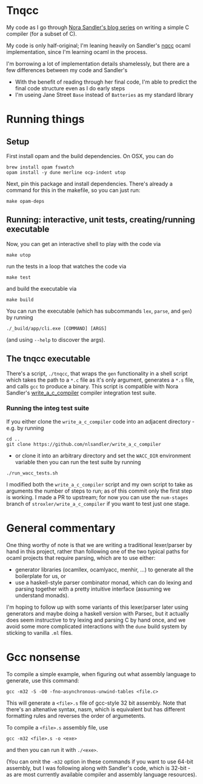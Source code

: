 # Tnqcc

My code as I go through
[Nora Sandler's blog series](https://norasandler.com/)
on writing a simple C compiler (for a subset of C).

My code is only half-original; I'm leaning heavily on
Sandler's [nqcc](https://github.com/nlsandler/nqcc)
ocaml implementation, since I'm learning ocaml in the
process.

I'm borrowing a lot of implementation details shamelessly,
but there are a few differences between my code and
Sandler's
 - With the benefit of reading through her final code,
   I'm able to predict the final code structure even
   as I do early steps
 - I'm useing Jane Street `Base` instead of `Batteries`
   as my standard library

# Running things

## Setup

First install opam and the build dependencies. On OSX, you
can do
```
brew install opam fswatch
opam install -y dune merline ocp-indent utop
```

Next, pin this package and install dependencies. There's
already a command for this in the makefile, so you can just run:
```
make opam-deps
```

## Running: interactive, unit tests, creating/running executable

Now, you can get an interactive shell to play with the code via
```
make utop
```
run the tests in a loop that watches the code via
```
make test
```
and build the executable via
```
make build
```

You can run the executable (which has subcommands `lex`, `parse`, and `gen`)
by running
```
./_build/app/cli.exe [COMMAND] [ARGS]
```
(and using `--help` to discover the args).

## The tnqcc executable

There's a script, `./tnqcc`, that wraps the `gen` functionality in a shell
script which takes the path to a `*.c` file as it's only argument, generates
a `*.s` file, and calls `gcc` to produce a binary. This script is compatible
with Nora Sandler's
[write_a_c_compiler](https://github.com/nlsandler/write_a_c_compiler)
compiler integration test suite.

### Running the integ test suite

If you either clone the `write_a_c_compiler` code into an adjacent directory -
e.g. by running
```
cd ..
git clone https://github.com/nlsandler/write_a_c_compiler
```
- or clone it into an arbitrary directory and set the `WACC_DIR` environment
variable then you can run the test suite by running
```
./run_wacc_tests.sh
```

I modified both the `write_a_c_compiler` script and my own script to take
as arguments the number of steps to run; as of this commit only the first
step is working. I made a PR to upstream; for now you can use the `num-stages`
branch of `stroxler/write_a_c_compiler` if you want to test just one stage.


# General commentary

One thing worthy of note is that we are writing a
traditional lexer/parser by hand in this project,
rather than following one of the two typical paths
for ocaml projects that require parsing, which are to
use either:
  - generator libraries (ocamllex, ocamlyacc, menhir, ...)
    to generate all the boilerplate for us, or
  - use a haskell-style parser combinator monad, which
    can do lexing and parsing together with a pretty
    intuitive interface (assuming we understand monads).

I'm hoping to follow up with some variants of this
lexer/parser later using generators and maybe doing
a haskell version with Parsec, but it actually does
seem instructive to try lexing and parsing C by hand
once, and we avoid some more complicated interactions
with the `dune` build system by sticking to vanilla
`.ml` files.

# Gcc nonsense

To compile a simple example, when figuring out what
assembly language to generate, use this command:
```
gcc -m32 -S -O0 -fno-asynchronous-unwind-tables <file.c>
```
This will generate a `<file>.s` file of gcc-style 32 bit
assembly. Note that there's an altenative syntax, nasm,
which is equivalent but has different formatting rules
and reverses the order of argumetents.

To compile a `<file>.s` assembly file, use
```
gcc -m32 <file>.s -o <exe>
```
and then you can run it with `./<exe>`.

(You can omit the `-m32` option in these commands if you want to use 64-bit
assembly, but I was following along with Sandler's code, which is 32-bit - as
are most currently available compiler and assembly language resources).

